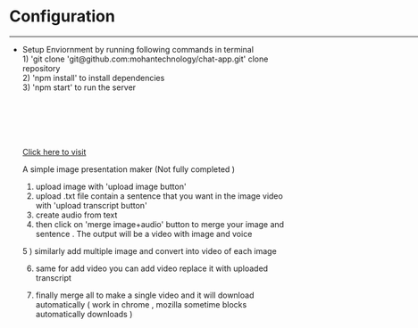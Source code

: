  <h1> Configuration</h1> <hr width="800" align="left"> <ul> <li>Setup Enviornment by running following commands in terminal <br></li> 1) 'git clone 'git@github.com:mohantechnology/chat-app.git' clone repository <br> 2) 'npm install' to install dependencies <br> 3) 'npm start' to run the server <br>
 
 <br> <br> <br> <br> <br>
 <a href="https://mythousandapp.herokuapp.com/"> Click here to visit </a> 
 
 A simple image presentation  maker  (Not fully completed ) 
 
 1) upload image  with  'upload image button'  
 2) upload .txt file contain a sentence that you want in the image video   with 'upload transcript button' 
 3) create audio from text  
 4) then click on 'merge image+audio'  button to merge  your image and sentence . The output will be a video with image and voice
 
 5 ) similarly add multiple image and convert into video of each image 
 
 6) same for add video you can add video  replace it with uploaded transcript 

 7) finally merge all to make a single video and it will download automatically ( work in chrome , mozilla sometime blocks automatically downloads ) 
